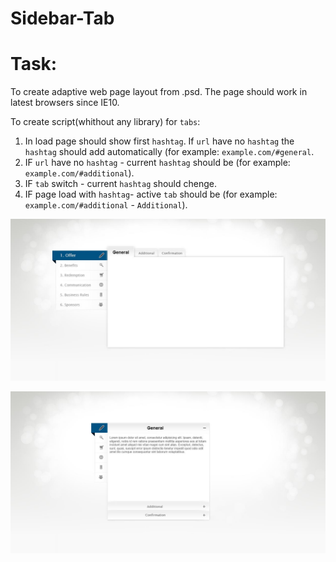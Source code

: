 # Sidebar-Tab
# Task:
To create adaptive web page layout from .psd. The page should work in latest browsers since IE10.

To create script(whithout any library) for `tabs`:

1. In load page should show first `hashtag`. If `url` have no `hashtag` the `hashtag` should add automatically (for example: `example.com/#general`.
2. IF `url` have no `hashtag` - current `hashtag` should be (for example: `example.com/#additional`).
3. IF `tab` switch - current `hashtag` should chenge.
4. IF page load with `hashtag`- active `tab` should be  (for example: `example.com/#additional` - `Additional`).

![Скриншот](Sidebar-tab-design-psd/Tab.jpg)

![Скриншот](Sidebar-tab-design-psd/Tab-mobile.jpg)
